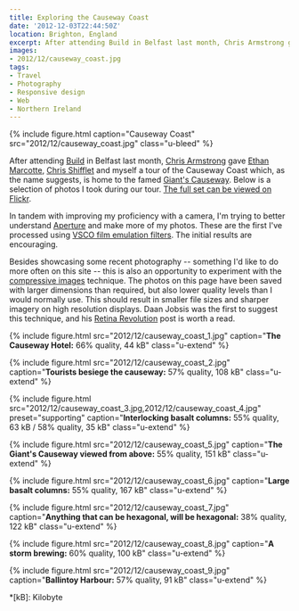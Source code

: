 ```yaml
---
title: Exploring the Causeway Coast
date: '2012-12-03T22:44:50Z'
location: Brighton, England
excerpt: After attending Build in Belfast last month, Chris Armstrong gave Ethan Marcotte, Chris Shifflet and myself a tour of the Causeway Coast which, as the name suggests, is home to the famed Giant's Causeway.
images:
- 2012/12/causeway_coast.jpg
tags:
- Travel
- Photography
- Responsive design
- Web
- Northern Ireland
---
```

{% include figure.html
  caption="Causeway Coast"
  src="2012/12/causeway_coast.jpg"
  class="u-bleed"
%}

After attending [Build][1] in Belfast last month, [Chris Armstrong][2] gave [Ethan Marcotte][3], [Chris Shifflet][4] and myself a tour of the Causeway Coast which, as the name suggests, is home to the famed [Giant's Causeway][5]. Below is a selection of photos I took during our tour. [The full set can be viewed on Flickr][6].

In tandem with improving my proficiency with a camera, I'm trying to better understand [Aperture][7] and make more of my photos. These are the first I've processed using [VSCO film emulation filters][8]. The initial results are encouraging.

Besides showcasing some recent photography -- something I'd like to do more often on this site -- this is also an opportunity to experiment with the [compressive images][9] technique. The photos on this page have been saved with larger dimensions than required, but also lower quality levels than I would normally use. This should result in smaller file sizes and sharper imagery on high resolution displays. Daan Jobsis was the first to suggest this technique, and his [Retina Revolution][10] post is worth a read.

{% include figure.html
  src="2012/12/causeway_coast_1.jpg"
  caption="**The Causeway Hotel:** 66% quality, 44 kB"
  class="u-extend"
%}

{% include figure.html
  src="2012/12/causeway_coast_2.jpg"
  caption="**Tourists besiege the causeway:** 57% quality, 108 kB"
  class="u-extend"
%}

{% include figure.html
  src="2012/12/causeway_coast_3.jpg,2012/12/causeway_coast_4.jpg"
  preset="supporting"
  caption="**Interlocking basalt columns:** 55% quality, 63 kB / 58% quality, 35 kB"
  class="u-extend"
%}

{% include figure.html
  src="2012/12/causeway_coast_5.jpg"
  caption="**The Giant's Causeway viewed from above:** 55% quality, 151 kB"
  class="u-extend"
%}

{% include figure.html
  src="2012/12/causeway_coast_6.jpg"
  caption="**Large basalt columns:** 55% quality, 167 kB"
  class="u-extend"
%}

{% include figure.html
  src="2012/12/causeway_coast_7.jpg"
  caption="**Anything that can be hexagonal, will be hexagonal:** 38% quality, 122 kB"
  class="u-extend"
%}

{% include figure.html
  src="2012/12/causeway_coast_8.jpg"
  caption="**A storm brewing:** 60% quality, 100 kB"
  class="u-extend"
%}

{% include figure.html
  src="2012/12/causeway_coast_9.jpg"
  caption="**Ballintoy Harbour:** 57% quality, 91 kB"
  class="u-extend"
%}

[1]: http://2012.buildconf.com/
[2]: http://chris-armstrong.com/
[3]: http://ethanmarcotte.com/
[4]: http://shiflett.org/
[5]: https://en.wikipedia.org/wiki/Giants_Causeway
[6]: https://www.flickr.com/photos/paulrobertlloyd/sets/72157632145059113/
[7]: http://www.apple.com/aperture/
[8]: http://visualsupply.co/film/01/aperture3
[9]: http://www.filamentgroup.com/lab/rwd_img_compression/
[10]: http://blog.netvlies.nl/design-interactie/retina-revolution/

*[kB]: Kilobyte
